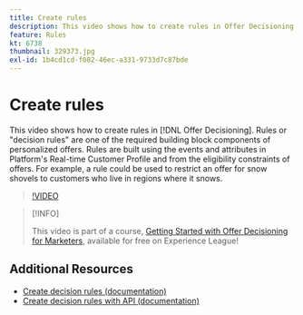 ```yaml
---
title: Create rules
description: This video shows how to create rules in Offer Decisioning. Rules are one of the required building block components of personalized offers.
feature: Rules
kt: 6738
thumbnail: 329373.jpg
exl-id: 1b4cd1cd-f082-46ec-a331-9733d7c87bde
---
```

# Create rules

This video shows how to create rules in [!DNL Offer Decisioning]. Rules or "decision rules" are one of the required building block components of personalized offers. Rules are built using the events and attributes in Platform's Real-time Customer Profile and from the eligibility constraints of offers. For example, a rule could be used to restrict an offer for snow shovels to customers who live in regions where it snows.

>[!VIDEO](https://video.tv.adobe.com/v/329373?quality=12&learn=on)

>[!INFO]
>
> This video is part of a course, [Getting Started with Offer Decisioning for Marketers](https://experienceleague.adobe.com/?recommended=ExperiencePlatform-U-1-2020.1.offerdecisioning), available for free on Experience League!


## Additional Resources

* [Create decision rules (documentation)](https://experienceleague.adobe.com/docs/offer-decisioning/using/create-components/creating-decision-rules.html)
* [Create decision rules with API (documentation)](https://experienceleague.adobe.com/docs/offer-decisioning/using/api-reference/offers-api/decision-rules/create.html)
